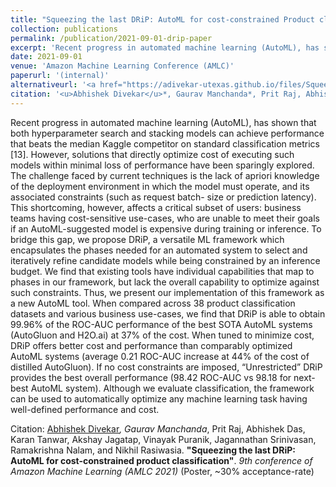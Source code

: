 ```yaml
---
title: "Squeezing the last DRiP: AutoML for cost-constrained Product classification"
collection: publications
permalink: /publication/2021-09-01-drip-paper
excerpt: 'Recent progress in automated machine learning (AutoML), has shown that both hyperparameter search and stacking models can achieve performance that beats the median Kaggle competitor on standard classification metrics [13]. However, solutions that directly optimize cost of executing such models within minimal loss of performance have been sparingly explored. The challenge faced by current techniques is the lack of apriori knowledge of the deployment environment in which the model must operate, and its associated constraints (such as request batch- size or prediction latency). This shortcoming, however, affects a critical subset of users: business teams having cost-sensitive use-cases, who are unable to meet their goals if an AutoML-suggested model is expensive during training or inference. To bridge this gap, we propose DRiP, a versatile ML framework which encapsulates the phases needed for an automated system to select and iteratively refine candidate models while being constrained by an inference budget. We find that existing tools have individual capabilities that map to phases in our framework, but lack the overall capability to optimize against such constraints. Thus, we present our implementation of this framework as a new AutoML tool. When compared across 38 product classification datasets and various business use-cases, we find that DRiP is able to obtain 99.96% of the ROC-AUC performance of the best SOTA AutoML systems (AutoGluon and H2O.ai) at 37% of the cost. When tuned to minimize cost, DRiP offers better cost and performance than comparably optimized AutoML systems (average 0.21 ROC-AUC increase at 44% of the cost of distilled AutoGluon). If no cost constraints are imposed, “Unrestricted” DRiP provides the best overall performance (98.42 ROC-AUC vs 98.18 for next-best AutoML system). Although we evaluate classification, the framework can be used to automatically optimize any machine learning task having well-defined performance and cost.'
date: 2021-09-01
venue: 'Amazon Machine Learning Conference (AMLC)'
paperurl: '(internal)'
alternativeurl: '<a href="https://adivekar-utexas.github.io/files/Squeezing_the_last_DRiP_ARD_2021_slides.pdf">Talk at Amazon Research Days 2021</a>'
citation: '<u>Abhishek Divekar</u>*, Gaurav Manchanda*, Prit Raj, Abhishek Das, Karan Tanwar, Akshay Jagatap, Vinayak Puranik, Jagannathan Srinivasan, Ramakrishna Nalam, and Nikhil Rasiwasia. <b>&quot;Squeezing the last DRiP: AutoML for cost-constrained product classification&quot;</b>. <i>9th conference of Amazon Machine Learning (AMLC 2021)</i> (Poster, ~30% acceptance-rate)'
---
```

Recent progress in automated machine learning (AutoML), has shown that both hyperparameter search and stacking models can achieve performance that beats the median Kaggle competitor on standard classification metrics [13]. However, solutions that directly optimize cost of executing such models within minimal loss of performance have been sparingly explored. The challenge faced by current techniques is the lack of apriori knowledge of the deployment environment in which the model must operate, and its associated constraints (such as request batch- size or prediction latency). This shortcoming, however, affects a critical subset of users: business teams having cost-sensitive use-cases, who are unable to meet their goals if an AutoML-suggested model is expensive during training or inference. To bridge this gap, we propose DRiP, a versatile ML framework which encapsulates the phases needed for an automated system to select and iteratively refine candidate models while being constrained by an inference budget. We find that existing tools have individual capabilities that map to phases in our framework, but lack the overall capability to optimize against such constraints. Thus, we present our implementation of this framework as a new AutoML tool. When compared across 38 product classification datasets and various business use-cases, we find that DRiP is able to obtain 99.96% of the ROC-AUC performance of the best SOTA AutoML systems (AutoGluon and H2O.ai) at 37% of the cost. When tuned to minimize cost, DRiP offers better cost and performance than comparably optimized AutoML systems (average 0.21 ROC-AUC increase at 44% of the cost of distilled AutoGluon). If no cost constraints are imposed, “Unrestricted” DRiP provides the best overall performance (98.42 ROC-AUC vs 98.18 for next-best AutoML system). Although we evaluate classification, the framework can be used to automatically optimize any machine learning task having well-defined performance and cost.

Citation: <u>Abhishek Divekar</u>*, Gaurav Manchanda*, Prit Raj, Abhishek Das, Karan Tanwar, Akshay Jagatap, Vinayak Puranik, Jagannathan Srinivasan, Ramakrishna Nalam, and Nikhil Rasiwasia. <b>"Squeezing the last DRiP: AutoML for cost-constrained product classification"</b>. <i>9th conference of Amazon Machine Learning (AMLC 2021)</i> (Poster, ~30% acceptance-rate)